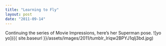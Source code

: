 ```yaml
---
title: "Learning to Fly"
layout: post
date: "2011-09-14"
---
```


Continuing the series of Movie Impressions, here’s her Superman pose. ![yo yo]({{ site.baseurl }}/assets/images/2011/tumblr_lriqw2BPYJ1qlj3bd.jpg)
